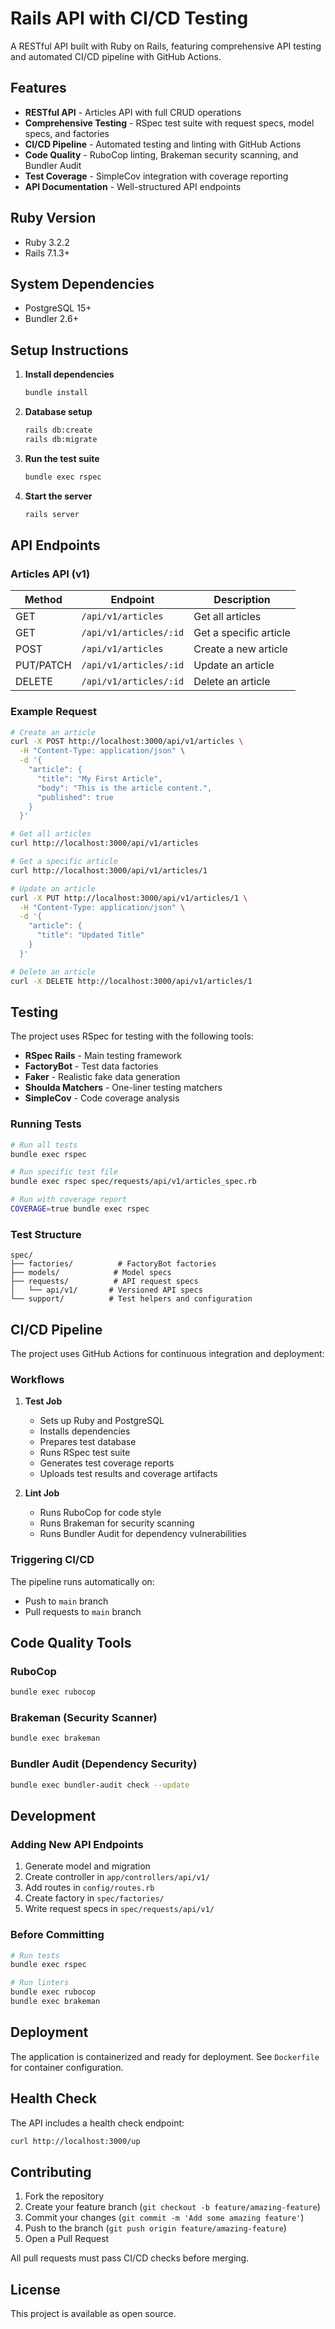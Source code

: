 # Rails API with CI/CD Testing

A RESTful API built with Ruby on Rails, featuring comprehensive API testing and automated CI/CD pipeline with GitHub Actions.

## Features

- **RESTful API** - Articles API with full CRUD operations
- **Comprehensive Testing** - RSpec test suite with request specs, model specs, and factories
- **CI/CD Pipeline** - Automated testing and linting with GitHub Actions
- **Code Quality** - RuboCop linting, Brakeman security scanning, and Bundler Audit
- **Test Coverage** - SimpleCov integration with coverage reporting
- **API Documentation** - Well-structured API endpoints

## Ruby Version

- Ruby 3.2.2
- Rails 7.1.3+

## System Dependencies

- PostgreSQL 15+
- Bundler 2.6+

## Setup Instructions

1. **Install dependencies**
   ```bash
   bundle install
   ```

2. **Database setup**
   ```bash
   rails db:create
   rails db:migrate
   ```

3. **Run the test suite**
   ```bash
   bundle exec rspec
   ```

4. **Start the server**
   ```bash
   rails server
   ```

## API Endpoints

### Articles API (v1)

| Method | Endpoint | Description |
|--------|----------|-------------|
| GET | `/api/v1/articles` | Get all articles |
| GET | `/api/v1/articles/:id` | Get a specific article |
| POST | `/api/v1/articles` | Create a new article |
| PUT/PATCH | `/api/v1/articles/:id` | Update an article |
| DELETE | `/api/v1/articles/:id` | Delete an article |

### Example Request

```bash
# Create an article
curl -X POST http://localhost:3000/api/v1/articles \
  -H "Content-Type: application/json" \
  -d '{
    "article": {
      "title": "My First Article",
      "body": "This is the article content.",
      "published": true
    }
  }'

# Get all articles
curl http://localhost:3000/api/v1/articles

# Get a specific article
curl http://localhost:3000/api/v1/articles/1

# Update an article
curl -X PUT http://localhost:3000/api/v1/articles/1 \
  -H "Content-Type: application/json" \
  -d '{
    "article": {
      "title": "Updated Title"
    }
  }'

# Delete an article
curl -X DELETE http://localhost:3000/api/v1/articles/1
```

## Testing

The project uses RSpec for testing with the following tools:

- **RSpec Rails** - Main testing framework
- **FactoryBot** - Test data factories
- **Faker** - Realistic fake data generation
- **Shoulda Matchers** - One-liner testing matchers
- **SimpleCov** - Code coverage analysis

### Running Tests

```bash
# Run all tests
bundle exec rspec

# Run specific test file
bundle exec rspec spec/requests/api/v1/articles_spec.rb

# Run with coverage report
COVERAGE=true bundle exec rspec
```

### Test Structure

```
spec/
├── factories/          # FactoryBot factories
├── models/            # Model specs
├── requests/          # API request specs
│   └── api/v1/       # Versioned API specs
└── support/          # Test helpers and configuration
```

## CI/CD Pipeline

The project uses GitHub Actions for continuous integration and deployment:

### Workflows

1. **Test Job**
   - Sets up Ruby and PostgreSQL
   - Installs dependencies
   - Prepares test database
   - Runs RSpec test suite
   - Generates test coverage reports
   - Uploads test results and coverage artifacts

2. **Lint Job**
   - Runs RuboCop for code style
   - Runs Brakeman for security scanning
   - Runs Bundler Audit for dependency vulnerabilities

### Triggering CI/CD

The pipeline runs automatically on:
- Push to `main` branch
- Pull requests to `main` branch

## Code Quality Tools

### RuboCop
```bash
bundle exec rubocop
```

### Brakeman (Security Scanner)
```bash
bundle exec brakeman
```

### Bundler Audit (Dependency Security)
```bash
bundle exec bundler-audit check --update
```

## Development

### Adding New API Endpoints

1. Generate model and migration
2. Create controller in `app/controllers/api/v1/`
3. Add routes in `config/routes.rb`
4. Create factory in `spec/factories/`
5. Write request specs in `spec/requests/api/v1/`

### Before Committing

```bash
# Run tests
bundle exec rspec

# Run linters
bundle exec rubocop
bundle exec brakeman
```

## Deployment

The application is containerized and ready for deployment. See `Dockerfile` for container configuration.

## Health Check

The API includes a health check endpoint:
```bash
curl http://localhost:3000/up
```

## Contributing

1. Fork the repository
2. Create your feature branch (`git checkout -b feature/amazing-feature`)
3. Commit your changes (`git commit -m 'Add some amazing feature'`)
4. Push to the branch (`git push origin feature/amazing-feature`)
5. Open a Pull Request

All pull requests must pass CI/CD checks before merging.

## License

This project is available as open source.
